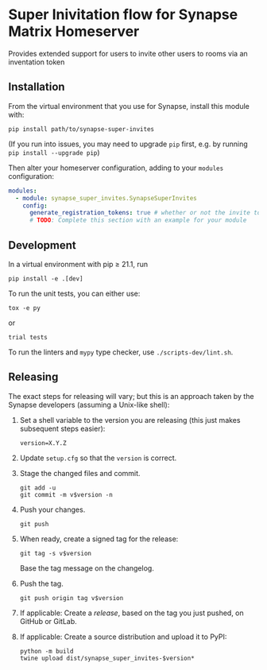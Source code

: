 # Super Inivitation flow for Synapse Matrix Homeserver

Provides extended support for users to invite other users to rooms via an inventation token

## Installation

From the virtual environment that you use for Synapse, install this module with:

```shell
pip install path/to/synapse-super-invites
```

(If you run into issues, you may need to upgrade `pip` first, e.g. by running
`pip install --upgrade pip`)

Then alter your homeserver configuration, adding to your `modules` configuration:

```yaml
modules:
  - module: synapse_super_invites.SynapseSuperInvites
    config:
      generate_registration_tokens: true # whether or not the invite tokens are also usable as registration tokens
      # TODO: Complete this section with an example for your module
```

## Development

In a virtual environment with pip ≥ 21.1, run

```shell
pip install -e .[dev]
```

To run the unit tests, you can either use:

```shell
tox -e py
```

or

```shell
trial tests
```

To run the linters and `mypy` type checker, use `./scripts-dev/lint.sh`.

## Releasing

The exact steps for releasing will vary; but this is an approach taken by the
Synapse developers (assuming a Unix-like shell):

1.  Set a shell variable to the version you are releasing (this just makes
    subsequent steps easier):

    ```shell
    version=X.Y.Z
    ```

2.  Update `setup.cfg` so that the `version` is correct.

3.  Stage the changed files and commit.

    ```shell
    git add -u
    git commit -m v$version -n
    ```

4.  Push your changes.

    ```shell
    git push
    ```

5.  When ready, create a signed tag for the release:

    ```shell
    git tag -s v$version
    ```

    Base the tag message on the changelog.

6.  Push the tag.

    ```shell
    git push origin tag v$version
    ```

7.  If applicable:
    Create a _release_, based on the tag you just pushed, on GitHub or GitLab.

8.  If applicable:
    Create a source distribution and upload it to PyPI:
    ```shell
    python -m build
    twine upload dist/synapse_super_invites-$version*
    ```
